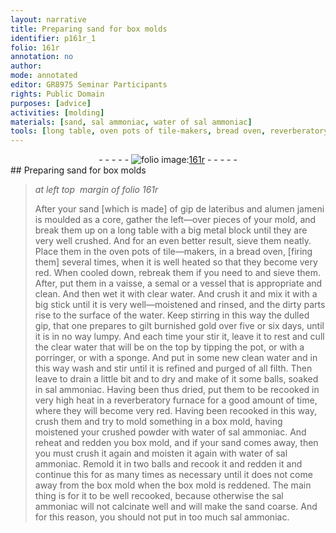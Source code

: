 ```yaml
---
layout: narrative
title: Preparing sand for box molds
identifier: p161r_1
folio: 161r
annotation: no
author:
mode: annotated
editor: GR8975 Seminar Participants
rights: Public Domain
purposes: [advice]
activities: [molding]
materials: [sand, sal ammoniac, water of sal ammoniac]
tools: [long table, oven pots of tile-makers, bread oven, reverberatory furnace, box mold]
---
```


 <div class="folio" align="center">- - - - - <a href="http://gallica.bnf.fr/ark:/12148/btv1b10500001g/f327.item.r=" target="_blank"><img src="https://cu-mkp.github.io/GR8975-edition/assets/photo-icon.png" alt="folio image: " style="display:inline-block; margin-bottom:-3px;"/>161r</a> - - - - - </div> 
## Preparing sand for box molds

 
> *at left top  margin of folio 161r*
> 
> <span class="activity">After your <span class="material">sand</span> [which is made] of gip de lateribus and alumen jameni is moulded as a core, gather the left—over pieces of your mold, and break them up on a <span class="tool">long table</span> with a big metal block until they are very well crushed. And for an even better result, sieve them neatly. Place them in the <span class="tool">oven pots of tile—makers</span>, in a <span class="tool">bread oven</span>, [firing them] several times, when it is well heated so that they become very red. When cooled down, rebreak them if you need to and sieve them. After, put them in a vaisse, a semal or a vessel that is appropriate and clean. And then wet it with clear water. And crush it and mix it with a big stick until it is very well—moistened and rinsed, and the dirty parts rise to the surface of the water. Keep stirring in this way the dulled gip, that one prepares to gilt burnished gold over five or six days, until it is in no way lumpy. And each time your stir it, leave it to rest and cull the clear water that will be on the top by tipping the pot, or with a porringer, or with a sponge. And put in some new clean water and in this way wash and stir until it is refined and purged of all filth. Then leave to drain a little bit and to dry and make of it some balls, soaked in <span class="material">sal ammoniac</span>. Having been thus dried, put them to be recooked in very high heat in a <span class="tool">reverberatory furnace</span> for a <span class="unit">good amount of time</span>, where they will become very red. Having been recooked in this way, crush them and try to mold something in a <span class="tool">box mold</span>, having moistened your crushed powder with <span class="material">water of sal ammoniac</span>. And reheat and redden you box mold, and if your sand comes away, then you must crush it again and moisten it again with water of sal ammoniac. Remold it in two balls and recook it and redden it and continue this for as many times as necessary until it does not come away from the box mold when the box mold is reddened. The main thing is for it to be well recooked, because otherwise the sal ammoniac will not calcinate well and will make the sand coarse. And for this reason, you should not put in too much sal ammoniac.</span>
 